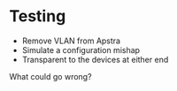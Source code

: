 # Testing

- Remove VLAN from Apstra
- Simulate a configuration mishap
- Transparent to the devices at either end

What could go wrong?

<!--
So we're all good to go. One of things we decided to test first was the connectivity.
-->